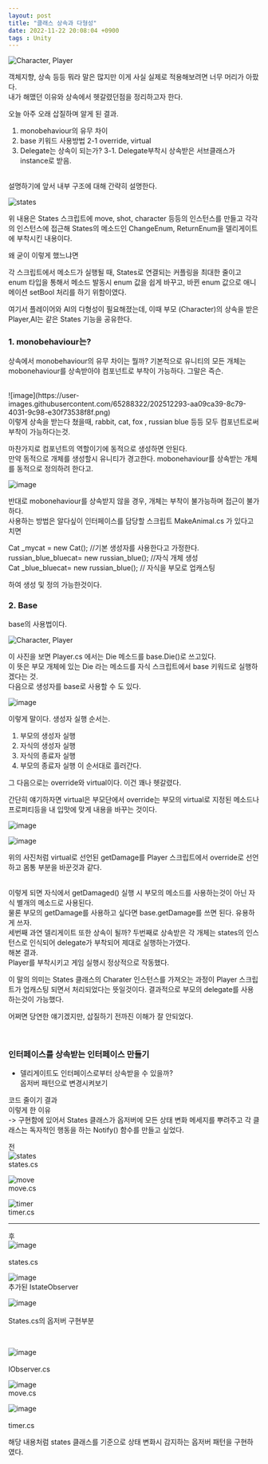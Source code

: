 ```yaml
---
layout: post
title: "클래스 상속과 다형성"
date: 2022-11-22 20:08:04 +0900
tags : Unity
---
```


![Character, Player](https://user-images.githubusercontent.com/65288322/202504527-e07daa39-32dc-4b3d-8dc1-d9a276bcb1c3.png)

객체지향, 상속 등등 뭐라 말은 많지만 이게 사실 실제로 적용해보려면 너무 머리가 아팠다.<br>
내가 해맸던 이유와 상속에서 헷갈렸던점을 정리하고자 한다.<br>

오늘 아주 오래 삽질하며 알게 된 결과.<br>

1. monobehaviour의 유무 차이
1. base 키워드 사용방법
   2-1 override, virtual
1. Delegate는 상속이 되는가?
   3-1. Delegate부착시 상속받은 서브클래스가 instance로 받음.

<br>
설명하기에 앞서 내부 구조에 대해 간략히 설명한다.

![states](https://user-images.githubusercontent.com/65288322/202505775-547a33b6-be06-4da2-a7fa-c192bbe45f96.png)

위 내용은 States 스크립트에 move, shot, character 등등의 인스턴스를 만들고 각각의 인스턴스에 접근해 States의 메소드인 ChangeEnum, ReturnEnum을 델리게이트에 부착시킨 내용이다.<br>

왜 굳이 이렇게 했느냐면
<br>

각 스크립트에서 메소드가 실행될 때, States로 연결되는 커플링을 최대한 줄이고 enum 타입을 통해서 메소드 발동시 enum 값을 쉽게 바꾸고, 바뀐 enum 값으로 애니메이션 setBool 처리를 하기 위함이였다.

여기서 플레이어와 AI의 다형성이 필요해졌는데, 이때 부모 (Character)의 상속을 받은 Player,AI는 같은 States 기능을 공유한다.
<br>

### 1. monobehaviour는?<br>
상속에서 monobehaviour의 유무 차이는 뭘까?
기본적으로 유니티의 모든 개체는 mobonehaviour를 상속받아야 컴포넌트로 부착이 가능하다.
그말은 즉슨.

<br>
![image](https://user-images.githubusercontent.com/65288322/202512293-aa09ca39-8c79-4031-9c98-e30f73538f8f.png)
<br>
이렇게 상속을 받는다 쳤을때,  rabbit, cat, fox , russian blue 등등 모두 컴포넌트로써 부착이 가능하다는것.


<br>

마찬가지로 컴포넌트의 역할이기에 동적으로 생성하면 안된다.<br>
만약 동적으로 개체를 생성할시 유니티가 경고한다. mobonehaviour를 상속받는 개체를 동적으로 정의하려 한다고.

![image](https://user-images.githubusercontent.com/65288322/202512317-98c543ae-7628-4bb9-82af-f33b48e28fd0.png)


반대로 mobonehaviour를 상속받지 않을 경우, 개체는 부착이 불가능하며 접근이 불가하다.<br>
사용하는 방법은 알다싶이 인터페이스를 담당할 스크립트 MakeAnimal.cs 가 있다고 치면

Cat _mycat = new Cat();   //기본 생성자를 사용한다고 가정한다.<br>
russian_blue_bluecat= new russian_blue(); //자식 개체 생성<br>
Cat _blue_bluecat= new russian_blue(); // 자식을 부모로 업캐스팅<br>

하여 생성 및 정의 가능한것이다.

### 2. Base<br>
base의 사용법이다.

![Character, Player](https://user-images.githubusercontent.com/65288322/202504527-e07daa39-32dc-4b3d-8dc1-d9a276bcb1c3.png)<br>

이 사진을 보면 Player.cs 에서는 Die 메소드를 base.Die()로 쓰고있다.<br>
이 뜻은 부모 개체에 있는 Die 라는 메소드를 자식 스크립트에서 base 키워드로 실행하겠다는 것.<br>
다음으로 생성자를 base로 사용할 수 도 있다.<br>


![image](https://user-images.githubusercontent.com/65288322/202511317-580b94e8-8857-4155-94ea-a560920d05af.png)


이렇게 말이다.
생성자 실행 순서는.
1. 부모의 생성자 실행
3. 자식의 생성자 실행
4. 자식의 종료자 실행
5. 부모의 종료자 실행
이 순서대로 흘러간다.

그 다음으로는 override와 virtual이다.
이건 꽤나 헷갈렸다.

간단히 얘기하자면 virtual은 부모단에서 override는 부모의 virtual로 지정된 메소드나 프로퍼티등을 내 입맛에 맞게 내용을 바꾸는 것이다.

![image](https://user-images.githubusercontent.com/65288322/202512835-e21010d4-79ec-47b3-bb7d-4dda2db95277.png)

![image](https://user-images.githubusercontent.com/65288322/202512929-8367db6f-a82b-4fb5-8021-c67377d08e64.png)

위의 사진처럼 virtual로 선언된 getDamage를 Player 스크립트에서 override로 선언하고 몸통 부분을 바꾼것과 같다.

<br>
이렇게 되면 자식에서 getDamaged() 실행 시 부모의 메소드를 사용하는것이 아닌 자식 별개의 메소드로 사용된다.

<br>
물론 부모의 getDamage를 사용하고 싶다면 base.getDamage를 쓰면 된다.
유용하게 쓰자.

<br>
세번째
과연 델리게이트 또한 상속이 될까?
두번째로 상속받은 각 개체는 states의 인스턴스로 인식되어 delegate가 부착되어 제대로 실행하는가였다.

<br>
해본 결과.<br>
Player를 부착시키고 게임 실행시 정상적으로 작동했다.<br>

이 말의 의미는 States 클래스의 Charater 인스턴스를 가져오는 과정이 Player 스크립트가 업캐스팅 되면서 처리되었다는 뜻일것이다. 결과적으로 부모의 delegate를 사용하는것이 가능했다.


어쩌면 당연한 얘기겠지만, 삽질하기 전까진 이해가 잘 안되었다.<br>

<br>

### 인터페이스를 상속받는 인터페이스 만들기<br>
+ 델리게이트도 인터페이스로부터 상속받을 수 있을까?<br>
옵저버 패턴으로 변경시켜보기<br>


코드 줄이기 결과<br>
이렇게 한 이유<br>
-> 구현함에 있어서 States 클래스가 옵저버에 모든 상태 변화 메세지를 뿌려주고 각 클래스는 독자적인 행동을 하는 Notify() 함수를 만들고 싶었다.<br>

전<br>
![states](https://user-images.githubusercontent.com/65288322/202639955-b654867d-3db4-40d7-9f66-3ff802198b51.png)<br>
states.cs

![move](https://user-images.githubusercontent.com/65288322/202640140-20019836-515b-4771-85c0-8c8d57acfc91.png)<br>
move.cs

![timer](https://user-images.githubusercontent.com/65288322/202640190-75949073-acce-495d-8a86-f933b27ccd61.png)<br>
timer.cs

---

후<br>
![image](https://user-images.githubusercontent.com/65288322/202639520-2520640b-7226-4daf-81e3-b83fa4dd3901.png)<br>
<br>
states.cs

![image](https://user-images.githubusercontent.com/65288322/202640598-795b160d-8bdb-4474-9808-49512c51cf12.png)<br>
추가된 IstateObserver

![image](https://user-images.githubusercontent.com/65288322/202640665-4aa9b57a-3925-492e-b285-58e10ad70c04.png)<br>
<br>
States.cs의 옵저버 구현부분

<br>

![image](https://user-images.githubusercontent.com/65288322/202640758-b5423f1b-19d1-4605-bc5d-5de8c75ebf64.png)<br>
<br>
IObserver.cs

![image](https://user-images.githubusercontent.com/65288322/202640512-e8cd4cab-352f-4576-b803-ccd542d009b8.png)<br>
move.cs

![image](https://user-images.githubusercontent.com/65288322/202640489-03f79534-919a-4e76-9b94-927f8d292931.png)<br>
<br>
timer.cs<br>


해당 내용처럼 states 클래스를 기준으로 상태 변화시 감지하는 옵저버 패턴을 구현하였다.
